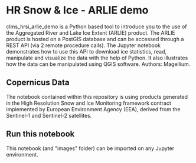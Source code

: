 # HR Snow &amp; Ice - ARLIE demo
clms_hrsi_arlie_demo is a Python based tool to introduce you to the use of the Aggregated River and Lake Ice Extent (ARLIE) product. The ARLIE product is hosted on a PostGIS database and can be accessed through a REST API (via 2 remote procedure calls). The Jupyter notebook demonstrates how to use this API to download ice statistics, read, manipulate and visualize the data with the help of Python. It also illustrates how the data can be manipulated using QGIS software. 
Authors: Magellium.

## Copernicus Data
The notebook contained within this repository is using products generated in the High Resolution Snow and Ice Monitoring framework contract implemented by European Environment Agency (EEA), derived from the Sentinel-1 and Sentinel-2 satellites.

## Run this notebook
This notebook (and "images" folder) can be imported on any Jupyter environment.

